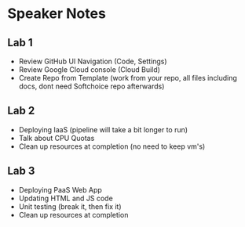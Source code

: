 # Speaker Notes

## Lab 1

- Review GitHub UI Navigation (Code, Settings)
- Review Google Cloud console (Cloud Build)
- Create Repo from Template (work from your repo, all files including docs, dont need Softchoice repo afterwards)

## Lab 2

- Deploying IaaS (pipeline will take a bit longer to run)
- Talk about CPU Quotas
- Clean up resources at completion (no need to keep vm's)

## Lab 3

- Deploying PaaS Web App
- Updating HTML and JS code
- Unit testing (break it, then fix it)
- Clean up resources at completion
